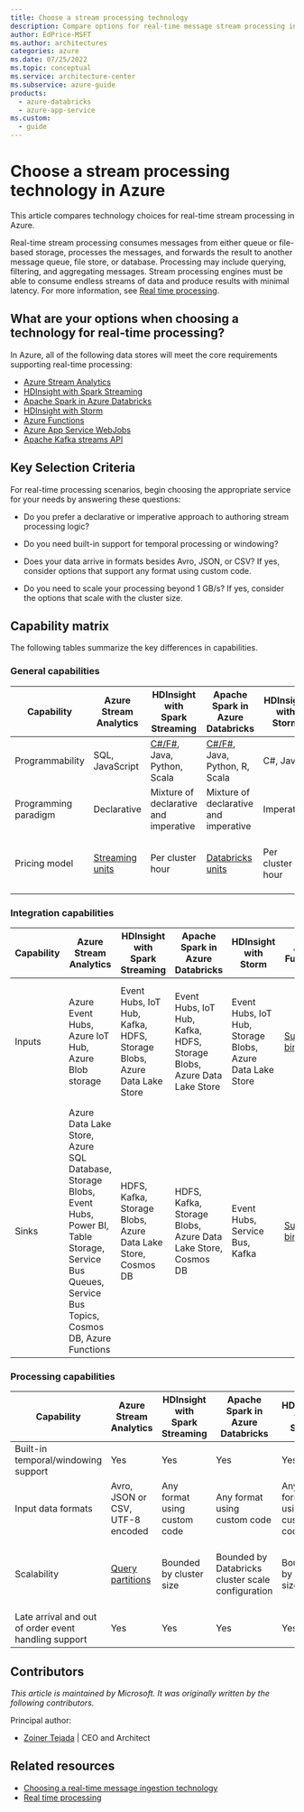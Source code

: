 ```yaml
---
title: Choose a stream processing technology
description: Compare options for real-time message stream processing in Azure, with key selection criteria and a capability matrix.
author: EdPrice-MSFT
ms.author: architectures
categories: azure
ms.date: 07/25/2022
ms.topic: conceptual
ms.service: architecture-center
ms.subservice: azure-guide
products:
  - azure-databricks
  - azure-app-service
ms.custom:
  - guide
---
```


<!-- cSpell:ignore HDFS -->

# Choose a stream processing technology in Azure

This article compares technology choices for real-time stream processing in Azure.

Real-time stream processing consumes messages from either queue or file-based storage, processes the messages, and forwards the result to another message queue, file store, or database. Processing may include querying, filtering, and aggregating messages. Stream processing engines must be able to consume endless streams of data and produce results with minimal latency. For more information, see [Real time processing](../big-data/real-time-processing.yml).

## What are your options when choosing a technology for real-time processing?

In Azure, all of the following data stores will meet the core requirements supporting real-time processing:

- [Azure Stream Analytics](/azure/stream-analytics/)
- [HDInsight with Spark Streaming](/azure/hdinsight/spark/apache-spark-streaming-overview)
- [Apache Spark in Azure Databricks](/azure/azure-databricks/)
- [HDInsight with Storm](/azure/hdinsight/storm/apache-storm-overview)
- [Azure Functions](/azure/azure-functions/functions-overview)
- [Azure App Service WebJobs](/azure/app-service/web-sites-create-web-jobs)
- [Apache Kafka streams API](/azure/hdinsight/kafka/apache-kafka-streams-api)

## Key Selection Criteria

For real-time processing scenarios, begin choosing the appropriate service for your needs by answering these questions:

- Do you prefer a declarative or imperative approach to authoring stream processing logic?

- Do you need built-in support for temporal processing or windowing?

- Does your data arrive in formats besides Avro, JSON, or CSV? If yes, consider options that support any format using custom code.

- Do you need to scale your processing beyond 1 GB/s? If yes, consider the options that scale with the cluster size.

## Capability matrix

The following tables summarize the key differences in capabilities.

### General capabilities

| Capability | Azure Stream Analytics | HDInsight with Spark Streaming | Apache Spark in Azure Databricks | HDInsight with Storm | Azure Functions | Azure App Service WebJobs |
| --- | --- | --- | --- | --- | --- | --- |
| Programmability | SQL, JavaScript | [C#/F#][dotnet-spark], Java, Python, Scala | [C#/F#][dotnet-spark], Java, Python, R, Scala | C#, Java | C#, F#, Java, Node.js, Python | C#, Java, Node.js, PHP, Python |
| Programming paradigm | Declarative | Mixture of declarative and imperative | Mixture of declarative and imperative | Imperative | Imperative | Imperative |
| Pricing model | [Streaming units](https://azure.microsoft.com/pricing/details/stream-analytics/) | Per cluster hour | [Databricks units](https://azure.microsoft.com/pricing/details/databricks) | Per cluster hour | Per function execution and resource consumption | Per app service plan hour |

### Integration capabilities

| Capability | Azure Stream Analytics | HDInsight with Spark Streaming | Apache Spark in Azure Databricks | HDInsight with Storm | Azure Functions | Azure App Service WebJobs |
| --- | --- | --- | --- | --- | --- | --- |
| Inputs | Azure Event Hubs, Azure IoT Hub, Azure Blob storage  | Event Hubs, IoT Hub, Kafka, HDFS, Storage Blobs, Azure Data Lake Store  | Event Hubs, IoT Hub, Kafka, HDFS, Storage Blobs, Azure Data Lake Store  | Event Hubs, IoT Hub, Storage Blobs, Azure Data Lake Store  | [Supported bindings](/azure/azure-functions/functions-triggers-bindings#supported-bindings) | Service Bus, Storage Queues, Storage Blobs, Event Hubs, WebHooks, Cosmos DB, Files |
| Sinks |  Azure Data Lake Store, Azure SQL Database, Storage Blobs, Event Hubs, Power BI, Table Storage, Service Bus Queues, Service Bus Topics, Cosmos DB, Azure Functions  | HDFS, Kafka, Storage Blobs, Azure Data Lake Store, Cosmos DB | HDFS, Kafka, Storage Blobs, Azure Data Lake Store, Cosmos DB | Event Hubs, Service Bus, Kafka | [Supported bindings](/azure/azure-functions/functions-triggers-bindings#supported-bindings) | Service Bus, Storage Queues, Storage Blobs, Event Hubs, WebHooks, Cosmos DB, Files |

### Processing capabilities

| Capability | Azure Stream Analytics | HDInsight with Spark Streaming | Apache Spark in Azure Databricks | HDInsight with Storm | Azure Functions | Azure App Service WebJobs |
| --- | --- | --- | --- | --- | --- | --- |
| Built-in temporal/windowing support | Yes | Yes | Yes | Yes | No | No |
| Input data formats | Avro, JSON or CSV, UTF-8 encoded | Any format using custom code | Any format using custom code | Any format using custom code | Any format using custom code | Any format using custom code |
| Scalability | [Query partitions](/azure/stream-analytics/stream-analytics-parallelization) | Bounded by cluster size | Bounded by Databricks cluster scale configuration | Bounded by cluster size | Up to 200 function app instances processing in parallel | Bounded by app service plan capacity |
| Late arrival and out of order event handling support | Yes | Yes | Yes | Yes | No | No |

## Contributors

*This article is maintained by Microsoft. It was originally written by the following contributors.*

Principal author:

- [Zoiner Tejada](https://www.linkedin.com/in/zoinertejada) | CEO and Architect

## Related resources

- [Choosing a real-time message ingestion technology](./real-time-ingestion.md)
- [Real time processing](../big-data/real-time-processing.yml)

<!-- links -->

[dotnet-spark]: https://github.com/dotnet/spark
